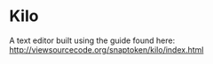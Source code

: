 # Kilo

A text editor built using the guide found here:
http://viewsourcecode.org/snaptoken/kilo/index.html
